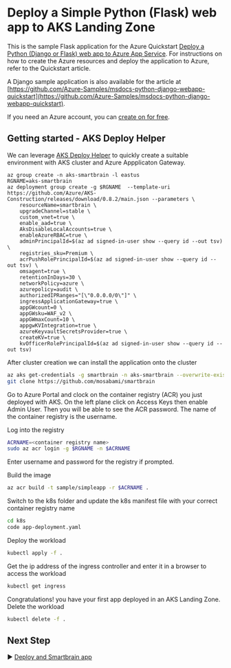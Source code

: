 # Deploy a Simple Python (Flask) web app to AKS Landing Zone

This is the sample Flask application for the Azure Quickstart [Deploy a Python (Django or Flask) web app to Azure App Service](https://docs.microsoft.com/en-us/azure/app-service/quickstart-python).  For instructions on how to create the Azure resources and deploy the application to Azure, refer to the Quickstart article.

A Django sample application is also available for the article at [https://github.com/Azure-Samples/msdocs-python-django-webapp-quickstart](https://github.com/Azure-Samples/msdocs-python-django-webapp-quickstart).

If you need an Azure account, you can [create on for free](https://azure.microsoft.com/en-us/free/).

## Getting started - AKS Deploy Helper

We can leverage [AKS Deploy Helper](https://github.com/Azure/AKS-Construction) to quickly create a suitable environment with AKS cluster and Azure Appplicaton Gateway.

```azurecli
az group create -n aks-smartbrain -l eastus
RGNAME=aks-smartbrain
az deployment group create -g $RGNAME  --template-uri https://github.com/Azure/AKS-Construction/releases/download/0.8.2/main.json --parameters \
	resourceName=smartbrain \
	upgradeChannel=stable \
	custom_vnet=true \
	enable_aad=true \
	AksDisableLocalAccounts=true \
	enableAzureRBAC=true \
	adminPrincipalId=$(az ad signed-in-user show --query id --out tsv) \
	registries_sku=Premium \
	acrPushRolePrincipalId=$(az ad signed-in-user show --query id --out tsv) \
	omsagent=true \
	retentionInDays=30 \
	networkPolicy=azure \
	azurepolicy=audit \
	authorizedIPRanges="[\"0.0.0.0/0\"]" \
	ingressApplicationGateway=true \
	appGWcount=0 \
	appGWsku=WAF_v2 \
	appGWmaxCount=10 \
	appgwKVIntegration=true \
	azureKeyvaultSecretsProvider=true \
	createKV=true \
	kvOfficerRolePrincipalId=$(az ad signed-in-user show --query id --out tsv)
```

After cluster creation we can install the application onto the cluster

```bash
az aks get-credentials -g smartbrain -n aks-smartbrain --overwrite-existing
git clone https://github.com/mosabami/smartbrain
```

Go to Azure Portal and clock on the container registry (ACR) you just deployed with AKS. On the left plane click on Access Keys then enable Admin User. Then you will be able to see the ACR password. The name of the container registry is the username. 

Log into the registry
```bash
ACRNAME=<container registry name>
sudo az acr login -g $RGNAME -n $ACRNAME
```
Enter username and password for the registry if prompted.

Build the image
```bash
az acr build -t sample/simpleapp -r $ACRNAME .
```
Switch to the k8s folder and update the k8s manifest file with your correct container registry name
```bash
cd k8s
code app-deployment.yaml
```
Deploy the workload
```bash
kubectl apply -f .
```
Get the ip address of the ingress controller and enter it in a browser to access the workload
```bash
kubectl get ingress 
```
Congratulations! you have your first app deployed in an AKS Landing Zone. Delete the workload
```bash
kubectl delete -f . 
```
## Next Step

:arrow_forward: [Deploy and Smartbrain app](../smartbrain/README.md)
